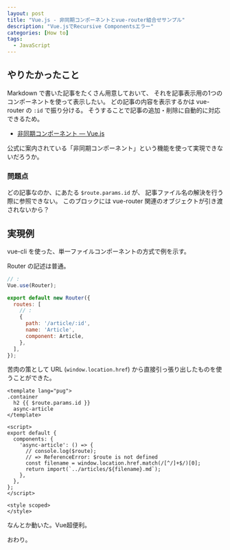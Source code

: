 ```yaml
---
layout: post
title: "Vue.js - 非同期コンポーネントとvue-router組合せサンプル"
description: "Vue.jsでRecursive Componentsエラー"
categories: [How to]
tags:
  - JavaScript
---
```


## やりたかったこと

Markdown で書いた記事をたくさん用意しておいて、
それを記事表示用の1つのコンポーネントを使って表示したい。
どの記事の内容を表示するかは vue-router の `:id` で振り分ける。
そうすることで記事の追加・削除に自動的に対応できるため。

- [非同期コンポーネント — Vue\.js](https://jp.vuejs.org/v2/guide/components.html#非同期コンポーネント)

公式に案内されている「非同期コンポーネント」という機能を使って実現できないだろうか。


### 問題点

どの記事なのか、にあたる `$route.params.id` が、
記事ファイル名の解決を行う際に参照できない。
このブロックには vue-router 関連のオブジェクトが引き渡されないから？


## 実現例

vue-cli を使った、単一ファイルコンポーネントの方式で例を示す。

Router の記述は普通。

```js
// :
Vue.use(Router);

export default new Router({
  routes: [
    // :
    {
      path: '/article/:id',
      name: 'Article',
      component: Article,
    },
  ],
});
```

苦肉の策として URL (`window.location.href`) から直接引っ張り出したものを使うことができた。

```jade
<template lang="pug">
.container
  h2 {{ $route.params.id }}
  async-article
</template>

<script>
export default {
  components: {
    'async-article': () => {
      // console.log($route);
      // => ReferenceError: $route is not defined
      const filename = window.location.href.match(/[^/]+$/)[0];
      return import(`../articles/${filename}.md`);
    },
  },
};
</script>

<style scoped>
</style>
```

なんとか動いた。Vue超便利。

おわり。

